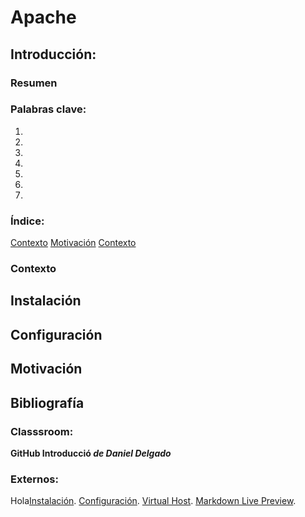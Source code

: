 # Apache

## Introducción:

### Resumen


### Palabras clave:
1. 
2. 
3. 
4. 
5. 
6. 
7. 
   
### Índice:
[Contexto](#Contexto)
[Motivación](#Motivación)
[Contexto](#Bibliografía)








### Contexto




## Instalación




## Configuración





## Motivación






## Bibliografía
### Classsroom: 
**GitHub Introducció _de Daniel Delgado_**

### Externos:
Hola[Instalación]([https://markdownlivepreview.com/](https://www.digitalocean.com/community/tutorials/how-to-install-the-apache-web-server-on-ubuntu-20-04-es?authuser=0)).
[Configuración]([https://markdownlivepreview.com/](https://ubuntu.com/tutorials/install-and-configure-apache#1-overview)).
[Virtual Host]((https://www.desarrollolibre.net/blog/apache/que-son-y-como-emplear-los-virtualhost-en-apache)).
[Markdown Live Preview](https://markdownlivepreview.com/).
